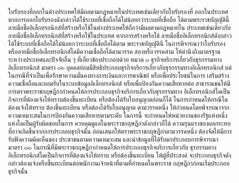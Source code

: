 ใบรับรองที่ออกในต่างประเทศให้มีผลตามกฎหมายในประเทศเช่นเดียวกับใบรับรองที่
ออกในประเทศ หากการออกใบรับรองดังกล่าวได้ใช้ระบบที่เชื่อถือได้ไม่น้อยกว่าระบบที่เชื่อถือ
ได้ตามพระราชบัญญัตินี้
ลายมือชื่ออิเล็กทรอนิกส์ที่สร้างหรือใช้ในต่างประเทศให้ถือว่ามีผลตามกฎหมายใน
ประเทศเช่นเดียวกับลายมือชื่ออิเล็กทรอนิกส์ที่สร้างหรือใช้ในประเทศ หากการสร้างหรือใช้
ลายมือชื่ออิเล็กทรอนิกส์ดังกล่าวได้ใช้ระบบที่เชื่อถือได้ไม่น้อยกว่าระบบที่เชื่อถือได้ตาม
พระราชบัญญัตินี
ในการพิจารณาว่าใบรับรองหรือลายมือชื่ออิเล็กทรอนิกส์ไดมีความเชื่อถือได้ตามวรรค
สองหรือวรรคสาม ให้คำนึงถึงมาตรฐานระหว่างประเทศและปัจจัยอื่น ๆ ที่เกี่ยวข้องประกอบด้วย
หมวด ๓
ธุรกิจบริการเกี่ยวกับธุรกรรมทางอิเล็กทรอนิกส์
มาตรา ๓๒ บุคคลย่อมมีสิทธิประกอบธุรกิจบริการเกี่ยวกับธุรกรรมทางอิเล็กทรอนิกส์
แต่ในกรณีที่จําเป็นเพื่อรักษาความมั่นคงทางการเงินและการพาณิชย์ หรือเพื่อประโยชน์ในการ
เสริมสร้างความเชื่อถือและยอมรับในระบบข้อมูลอิเล็กทรอนิกส์ หรือเพื่อป้องกันความเสียหายต่อ
สาธารณชนให้มีการตราพระราชกฤษฎีกากำหนดให้การประกอบธุรกิจบริการเกี่ยวกับธุรกรรมทาง
อิเล็กทรอนิกส์ใดเป็นกิจการที่ต้องแจ้งให้ทราบต้องขึ้นทะเบียน หรือต้องได้รับใบอนุญาตก่อนก็ได้
ในการกําหนดให้กรณีใดต้องแจ้งให้ทราบ ต้องขึ้นทะเบียน หรือต้องได้รับใบอนุญาต
ตามวรรคหนึ่ง ให้กําหนดโดยพิจารณาจากความเหมาะสมในการป้องกันความเสียหายตามระดับ
ในการนี้ จะกำหนดให้หน่วยงานของรัฐแห่งหนึ่งแห่งใดเป็นผู้รับผิดชอบในการ
ควบคุมดูแลในพระราชกฤษฎีกาดังกล่าวก็ได้
ความรุนแรงของผลกระทบที่อาจเกิดขึ้นจากการประกอบธุรกิจนั้น
ก่อนเสนอให้ตราพระราชกฤษฎีกาตามวรรคหนึ่ง ต้องจัดให้มีการรับฟังความคิดเห็นของ
ประชาชนตามความเหมาะสม และนำข้อมูลที่ได้รับมาประกอบการพิจารณา
มาตรา ๓๓ ในกรณีที่มีพระราชกฤษฎีกากำหนดให้การประกอบธุรกิจบริการเกี่ยวกับ
ธุรกรรมทางอิเล็กทรอนิกส์ไดเป็นกิจการที่ต้องแจ้งให้ทราบ หรือต้องขึ้นทะเบียน ให้ผู้ที่ประสงค์
จะประกอบธุรกิจดังกล่าวต้องแจ้งหรือขึ้นทะเบียนต่อพนักงานเจ้าหน้าที่ตามที่กำหนดในพระราช
กฤษฎีกาก่อนเริ่มประกอบธุรกิจนั้น
